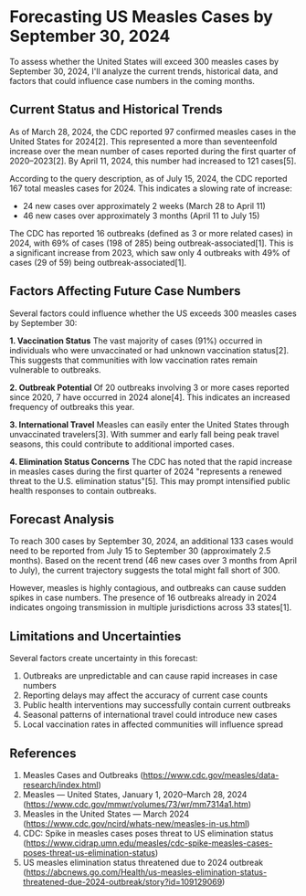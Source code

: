 # Forecasting US Measles Cases by September 30, 2024

To assess whether the United States will exceed 300 measles cases by September 30, 2024, I'll analyze the current trends, historical data, and factors that could influence case numbers in the coming months.

## Current Status and Historical Trends

As of March 28, 2024, the CDC reported 97 confirmed measles cases in the United States for 2024[2]. This represented a more than seventeenfold increase over the mean number of cases reported during the first quarter of 2020–2023[2]. By April 11, 2024, this number had increased to 121 cases[5].

According to the query description, as of July 15, 2024, the CDC reported 167 total measles cases for 2024. This indicates a slowing rate of increase:
- 24 new cases over approximately 2 weeks (March 28 to April 11)
- 46 new cases over approximately 3 months (April 11 to July 15)

The CDC has reported 16 outbreaks (defined as 3 or more related cases) in 2024, with 69% of cases (198 of 285) being outbreak-associated[1]. This is a significant increase from 2023, which saw only 4 outbreaks with 49% of cases (29 of 59) being outbreak-associated[1].

## Factors Affecting Future Case Numbers

Several factors could influence whether the US exceeds 300 measles cases by September 30:

**1. Vaccination Status**
The vast majority of cases (91%) occurred in individuals who were unvaccinated or had unknown vaccination status[2]. This suggests that communities with low vaccination rates remain vulnerable to outbreaks.

**2. Outbreak Potential**
Of 20 outbreaks involving 3 or more cases reported since 2020, 7 have occurred in 2024 alone[4]. This indicates an increased frequency of outbreaks this year.

**3. International Travel**
Measles can easily enter the United States through unvaccinated travelers[3]. With summer and early fall being peak travel seasons, this could contribute to additional imported cases.

**4. Elimination Status Concerns**
The CDC has noted that the rapid increase in measles cases during the first quarter of 2024 "represents a renewed threat to the U.S. elimination status"[5]. This may prompt intensified public health responses to contain outbreaks.

## Forecast Analysis

To reach 300 cases by September 30, 2024, an additional 133 cases would need to be reported from July 15 to September 30 (approximately 2.5 months). Based on the recent trend (46 new cases over 3 months from April to July), the current trajectory suggests the total might fall short of 300.

However, measles is highly contagious, and outbreaks can cause sudden spikes in case numbers. The presence of 16 outbreaks already in 2024 indicates ongoing transmission in multiple jurisdictions across 33 states[1].

## Limitations and Uncertainties

Several factors create uncertainty in this forecast:

1. Outbreaks are unpredictable and can cause rapid increases in case numbers
2. Reporting delays may affect the accuracy of current case counts
3. Public health interventions may successfully contain current outbreaks
4. Seasonal patterns of international travel could introduce new cases
5. Local vaccination rates in affected communities will influence spread

## References

1. Measles Cases and Outbreaks (https://www.cdc.gov/measles/data-research/index.html)
2. Measles — United States, January 1, 2020–March 28, 2024 (https://www.cdc.gov/mmwr/volumes/73/wr/mm7314a1.htm)
3. Measles in the United States — March 2024 (https://www.cdc.gov/ncird/whats-new/measles-in-us.html)
4. CDC: Spike in measles cases poses threat to US elimination status (https://www.cidrap.umn.edu/measles/cdc-spike-measles-cases-poses-threat-us-elimination-status)
5. US measles elimination status threatened due to 2024 outbreak (https://abcnews.go.com/Health/us-measles-elimination-status-threatened-due-2024-outbreak/story?id=109129069)